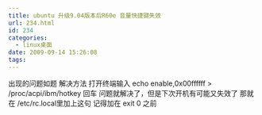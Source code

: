 ```yaml
---
title: ubuntu 升级9.04版本后R60e 音量快捷键失效
url: 234.html
id: 234
categories:
  - linux桌面
date: 2009-09-14 15:26:08
tags:
---
```


出现的问题如题 解决方法 打开终端输入 echo enable,0x00ffffff > /proc/acpi/ibm/hotkey 回车 问题就解决了，但是下次开机有可能又失效了 那就在 /etc/rc.local里加上这句 记得加在 exit 0 之前
